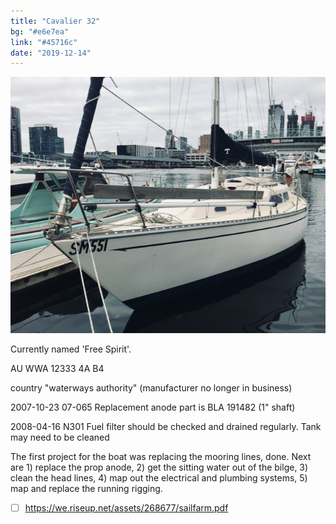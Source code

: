 ```yaml
---
title: "Cavalier 32"
bg: "#e6e7ea"
link: "#45716c"
date: "2019-12-14"
---
```


![Our boat, a 1984 Cavalier 32](/assets/images/IMG_5573.png)

Currently named 'Free Spirit'.

AU WWA 12333 4A B4

country "waterways authority"
(manufacturer no longer in business)

2007-10-23 07-065 Replacement anode part is BLA 191482 (1" shaft)

2008-04-16 N301 Fuel filter should be checked and drained regularly. Tank may need to be cleaned

The first project for the boat was replacing the mooring lines, done.
Next are 1) replace the prop anode, 2) get the sitting water out of the bilge, 3) clean the head lines, 4) map out the electrical and plumbing systems, 5) map and replace the running rigging.

- [ ] <https://we.riseup.net/assets/268677/sailfarm.pdf>
